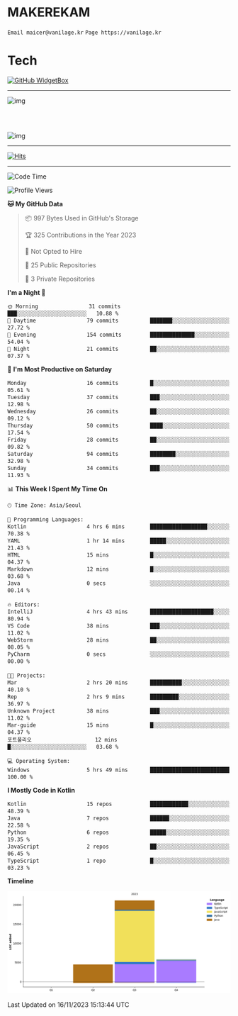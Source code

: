 # MAKEREKAM

`Email maicer@vanilage.kr`
`Page https://vanilage.kr`

# Tech

[![GitHub WidgetBox](https://github-widgetbox.vercel.app/api/skills?languages=python,js,ts,c,cpp,cs,java,kotlin,bash,md,html,css,xml,yaml,swift,powershell,json,R,SQL,php&tools=git,npm,gradle,nodejs,vercel,nginx&includeNames=true&theme=darkmode)](https://github.com/Jurredr/github-widgetbox)

---

![img](https://github-readme-stats.vercel.app/api/top-langs/?username=MAKEREKAM&layout=compact&theme=gruvbox)

<br>
<br>

![img](https://github-readme-stats.vercel.app/api/?username=MAKEREKAM&layout=compact&theme=gruvbox)

---

[![Hits](https://hits.seeyoufarm.com/api/count/incr/badge.svg?url=https%3A%2F%2Fgithub.com%2FMAKEREKAM&count_bg=%234A49D1&title_bg=%23555555&icon=&icon_color=%23E7E7E7&title=방문&edge_flat=false)](https://hits.seeyoufarm.com)

---

<!--START_SECTION:waka-->
![Code Time](http://img.shields.io/badge/Code%20Time-77%20hrs%2039%20mins-blue)

![Profile Views](http://img.shields.io/badge/Profile%20Views-0-blue)

**🐱 My GitHub Data** 

> 📦 997 Bytes Used in GitHub's Storage 
 > 
> 🏆 325 Contributions in the Year 2023
 > 
> 🚫 Not Opted to Hire
 > 
> 📜 25 Public Repositories 
 > 
> 🔑 3 Private Repositories 
 > 
**I'm a Night 🦉** 

```text
🌞 Morning                31 commits          ███░░░░░░░░░░░░░░░░░░░░░░   10.88 % 
🌆 Daytime                79 commits          ███████░░░░░░░░░░░░░░░░░░   27.72 % 
🌃 Evening                154 commits         ██████████████░░░░░░░░░░░   54.04 % 
🌙 Night                  21 commits          ██░░░░░░░░░░░░░░░░░░░░░░░   07.37 % 
```
📅 **I'm Most Productive on Saturday** 

```text
Monday                   16 commits          █░░░░░░░░░░░░░░░░░░░░░░░░   05.61 % 
Tuesday                  37 commits          ███░░░░░░░░░░░░░░░░░░░░░░   12.98 % 
Wednesday                26 commits          ██░░░░░░░░░░░░░░░░░░░░░░░   09.12 % 
Thursday                 50 commits          ████░░░░░░░░░░░░░░░░░░░░░   17.54 % 
Friday                   28 commits          ██░░░░░░░░░░░░░░░░░░░░░░░   09.82 % 
Saturday                 94 commits          ████████░░░░░░░░░░░░░░░░░   32.98 % 
Sunday                   34 commits          ███░░░░░░░░░░░░░░░░░░░░░░   11.93 % 
```


📊 **This Week I Spent My Time On** 

```text
🕑︎ Time Zone: Asia/Seoul

💬 Programming Languages: 
Kotlin                   4 hrs 6 mins        ██████████████████░░░░░░░   70.38 % 
YAML                     1 hr 14 mins        █████░░░░░░░░░░░░░░░░░░░░   21.43 % 
HTML                     15 mins             █░░░░░░░░░░░░░░░░░░░░░░░░   04.37 % 
Markdown                 12 mins             █░░░░░░░░░░░░░░░░░░░░░░░░   03.68 % 
Java                     0 secs              ░░░░░░░░░░░░░░░░░░░░░░░░░   00.14 % 

🔥 Editors: 
IntelliJ                 4 hrs 43 mins       ████████████████████░░░░░   80.94 % 
VS Code                  38 mins             ███░░░░░░░░░░░░░░░░░░░░░░   11.02 % 
WebStorm                 28 mins             ██░░░░░░░░░░░░░░░░░░░░░░░   08.05 % 
PyCharm                  0 secs              ░░░░░░░░░░░░░░░░░░░░░░░░░   00.00 % 

🐱‍💻 Projects: 
Mar                      2 hrs 20 mins       ██████████░░░░░░░░░░░░░░░   40.10 % 
Rep                      2 hrs 9 mins        █████████░░░░░░░░░░░░░░░░   36.97 % 
Unknown Project          38 mins             ███░░░░░░░░░░░░░░░░░░░░░░   11.02 % 
Mar-guide                15 mins             █░░░░░░░░░░░░░░░░░░░░░░░░   04.37 % 
포트폴리오                    12 mins             █░░░░░░░░░░░░░░░░░░░░░░░░   03.68 % 

💻 Operating System: 
Windows                  5 hrs 49 mins       █████████████████████████   100.00 % 
```

**I Mostly Code in Kotlin** 

```text
Kotlin                   15 repos            ████████████░░░░░░░░░░░░░   48.39 % 
Java                     7 repos             ██████░░░░░░░░░░░░░░░░░░░   22.58 % 
Python                   6 repos             █████░░░░░░░░░░░░░░░░░░░░   19.35 % 
JavaScript               2 repos             ██░░░░░░░░░░░░░░░░░░░░░░░   06.45 % 
TypeScript               1 repo              █░░░░░░░░░░░░░░░░░░░░░░░░   03.23 % 
```



**Timeline**

![Lines of Code chart](https://raw.githubusercontent.com/MAKEREKAM/MAKEREKAM/main/assets/bar_graph.png)


 Last Updated on 16/11/2023 15:13:44 UTC
<!--END_SECTION:waka-->
